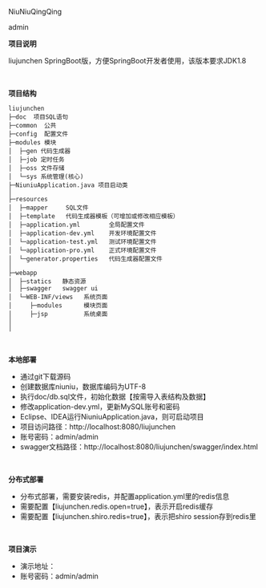 NiuNiuQingQing

admin

**项目说明** 

liujunchen SpringBoot版，方便SpringBoot开发者使用，该版本要求JDK1.8

<br> 

**项目结构** 
```
liujunchen
├─doc  项目SQL语句
├─common  公共
├─config  配置文件
├─modules 模块
│  ├─gen 代码生成器
│  ├─job 定时任务
│  ├─oss 文件存储
│  └─sys 系统管理(核心)
├─NiuniuApplication.java 项目启动类
│ 
├─resources 
│  ├─mapper     SQL文件
│  ├─template   代码生成器模板（可增加或修改相应模板）
│  ├─application.yml        全局配置文件
│  ├─application-dev.yml    开发环境配置文件
│  └─application-test.yml   测试环境配置文件
│  └─application-pro.yml    正式环境配置文件
│  └─generator.properties   代码生成器配置文件
│ 
├─webapp 
│  ├─statics   静态资源
│  ├─swagger   swagger ui
│  └─WEB-INF/views   系统页面
│     ├─modules      模块页面
│     ├─jsp          系统桌面
│     
│

```

<br>

 **本地部署**
- 通过git下载源码
- 创建数据库niuniu，数据库编码为UTF-8
- 执行doc/db.sql文件，初始化数据【按需导入表结构及数据】
- 修改application-dev.yml，更新MySQL账号和密码
- Eclipse、IDEA运行NiuniuApplication.java，则可启动项目
- 项目访问路径：http://localhost:8080/liujunchen
- 账号密码：admin/admin
- swagger文档路径：http://localhost:8080/liujunchen/swagger/index.html

<br>

 **分布式部署**
- 分布式部署，需要安装redis，并配置application.yml里的redis信息
- 需要配置【liujunchen.redis.open=true】，表示开启redis缓存
- 需要配置【liujunchen.shiro.redis=true】，表示把shiro session存到redis里

<br>

 **项目演示**
- 演示地址：
- 账号密码：admin/admin

<br>

